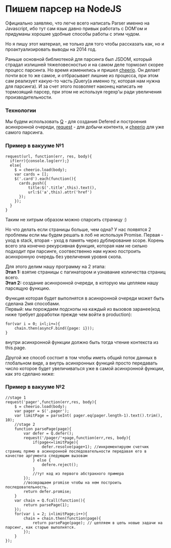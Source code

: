 # Пишем парсер на NodeJS

Официально заявляю, что легче всего написать Parser именно на Javascript, ибо тут сам язык давно привык работать с DOM'ом и придуманы хорошие удобные способы работы с этим чудом.

Но я пишу этот материал, не только для того чтобы рассказать как, но и проактуализировать выводы на 2014 год. 

Раньше основной библиотекой для парсинга был JSDOM, который страдал излишней тяжеловесностью и на самом деле тормозил скорее процесс парсинга. Но время изменились и пришел [cheerio][0]. Он делает почти все то же самое, и отбрасывает лишние из процесса, при этом сам реализует какую-то часть jQuery(а именно ту, которая нам нужна для парсинга). И за счет этого позволяет наконец написать не тормозящий парсер, при этом не используя regexp'ы ради увеличения производительности.

### Технологии

Мы будем использовать [Q][1] - для создания Defered и построения асинхронной очереди, [request][2] - для добычи контента, и [cheerio][0] для уже самого парсинга.

### Пример в вакууме №1

    request(url, function(err, res, body){
      if(err){console.log(err);}
      else{ 
        $ = cheerio.load(body);
        var cards = [];
        $('.card').each(function(){
          cards.push({
              title:$('.title',this).text(),
              url:$('a',this).attr('href')
          });
        });
      }
    }
    

Таким не хитрым образом можно спарсить страницу :)

Но что делать если страницы больше, чем одна? У нас появятся 2 проблемы если мы будем решать в лоб не используя Promise. Первая - уход в stack, вторая - уход в память через дублирование scope. Корень всего зла конечно рекурсивная функция, которая нам не сильно подходит при парсинге, соотвественно нам нужно построить асинхронную очередь без увеличения уровня скопа.

Для этого делим нашу программу на 2 этапа:   
**Этап 1:** взятие страницы с пагинатором и узнавание количества страниц всего.   
**Этап 2:** создание асинхронной очереди, в которую мы цепляем нашу парсящую функцию.

Функция которая будет выполнятся в асинхронной очереди может быть сделана 2мя способами.   
Первый: мы порождаем подскопы на каждый из вызовов заранее(код ниже требует доработки прежде чем войти в production):

    for(var i = 0; i<l;i+=){
        chain.then(asyncF.bind({page: i}));
    }
    

внутри асинхронной функции должно быть тогда чтение контекста из this.page.

Другой же способ состоит в том чтобы иметь общий поток данных в глобальном виде, а внутрь асинхронных функций просто передавать число которое будет увеличиваться уже в самой асинхронной функции, как это сделано ниже:

### Пример в вакууме №2

    //stage 1
    request('pager',function(err,res, body){
        $ = cheerio.load(body);
        var pager = $('.pager');
        var limitPage = parseInt( pager.eq(pager.length-1).text().trim(), 10);
        //stage 2
        function parsePage(page){
            var defer = Q.defer();
            request('/pager/'+page,function(err,res, body){
                if(page<=limitPage){
                    defer.resolve(page+1); //инкрементируем счетчик страниц прямо в асинхронной последовательности передавая его в качестве аргумента следующим вызовам
                } else {
                    defere.reject();
                }
                //тут код из первого абстракного примера
            });
            //возвращаем promise чтобы на нем построить последовательность.
            return defer.promise;
        }
        var chain = Q.fcall(function(){
            return parsePage(1);
        });
        for(var i = 2; i<limitPage;i++){
            chain = chain.then(function(page){
                return parsePage(page); // цепляем в цепь новые задачи на парсинг, как старые выполнятся.
            });
        }
    });
    



[0]: https://github.com/MatthewMueller/cheerio
[1]: https://github.com/kriskowal/q
[2]: https://github.com/mikeal/request